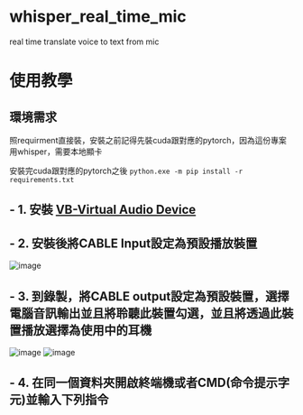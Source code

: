 # whisper_real_time_mic
real time translate voice to text from mic 


# 使用教學
## 環境需求
照requirment直接裝，安裝之前記得先裝cuda跟對應的pytorch，因為這份專案用whisper，需要本地顯卡

安裝完cuda跟對應的pytorch之後
`python.exe -m pip install -r requirements.txt`
## - 1. 安裝 [VB-Virtual Audio Device](https://vb-audio.com/Cable/)
## - 2. 安裝後將CABLE Input設定為預設播放裝置

![image](https://github.com/nKiux/live-JP-CH-translator/assets/46084374/820300ed-2ee2-4ba3-a0ca-e91c96685375)

## - 3. 到錄製，將CABLE output設定為預設裝置，選擇電腦音訊輸出並且將聆聽此裝置勾選，並且將透過此裝置播放選擇為使用中的耳機

![image](https://github.com/user-attachments/assets/ea4700ff-d9b1-42e2-aec4-56bfbc9cf9fc)
![image](https://github.com/user-attachments/assets/58a3a7bb-3a71-46b5-a455-7ee783f368f8)




## - 4. 在同一個資料夾開啟終端機或者CMD(命令提示字元)並輸入下列指令


